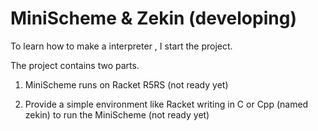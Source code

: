 # MiniScheme & Zekin (developing)

To learn how to make a interpreter , I start the project.

The project contains two parts.

1. MiniScheme runs on Racket R5RS (not ready yet)

2. Provide a simple environment like Racket writing in C or Cpp (named zekin) to run the MiniScheme (not ready yet)

